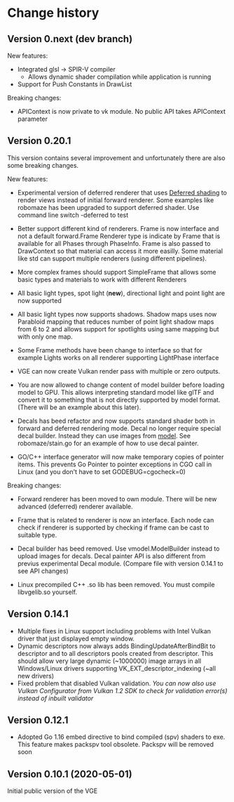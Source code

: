 # Change history

## Version 0.next (dev branch)

New features:
- Integrated glsl -> SPIR-V compiler
  - Allows dynamic shader compilation while application is running
- Support for Push Constants in DrawList

Breaking changes:
- APIContext is now private to vk module. No public API takes APIContext parameter


## Version 0.20.1 

This version contains several improvement and unfortunately there are also some breaking changes.

New features:
- Experimental version of deferred renderer that uses [Deferred shading](https://en.wikipedia.org/wiki/Deferred_shading) to
  render views instead of initial forward renderer. Some examples like robomaze has been upgraded to support deferred shader. 
  Use command line switch -deferred to test

- Better support different kind of renderers. Frame is now interface and not a default forward.Frame
  Renderer type is indicate by Frame that is available for all Phases through PhaseInfo. Frame is also passed to DrawContext so that material can access it more easilly. Some material like std can support multiple renderers (using different pipelines).

- More complex frames should support SimpleFrame that allows some basic types and materials to work with different Renderers

- All basic light types, spot light (**new**), directional light and point light are now supported

- All basic light types now supports shadows. 
  Shadow maps uses now Parabloid mapping that reduces number of point light shadow maps from 6 to 2 and
  allows support for spotlights using same mapping but with only one map.

- Some Frame methods have been change to interface so that for example Lights works on all renderer supporting LightPhase interface

- VGE can now create Vulkan render pass with multiple or zero outputs.

- You are now allowed to change content of model builder before loading model to GPU. 
  This allows interpreting standard model like glTF and convert it to something that is not
  directly supported by model format. (There will be an example about this later).

- Decals has beed refactor and now supports standard shader both in forward and deferred rendering mode. 
  Decal no longer require special decal builder. Instead they can use images from [model](vmodel.md). See robomaze/stain.go for an example of how to use decal painter.

- GO/C++ interface generator will now make temporary copies of pointer items. This prevents Go Pointer to pointer exceptions
in CGO call in Linux (and you don't have to set GODEBUG=cgocheck=0)

Breaking changes:

- Forward renderer has been moved to own module. There will be new advanced (deferred) renderer available.

- Frame that is related to renderer is now an interface. Each node can check if renderer is supported by checking if frame can be cast to suitable type.

- Decal builder has beed removed. Use vmodel.ModelBuilder instead to upload images for decals. Decal painter API is also different from previus experimental Decal module.  (Compare file with version 0.14.1 to see API changes)

- Linux precompiled C++ .so lib has been removed. You must compile libvgelib.so yourself.
  

## Version 0.14.1

- Multiple fixes in Linux support including problems with Intel Vulkan driver that just displayed empty window.
- Dynamic descriptors now always adds BindingUpdateAfterBindBit to descriptor 
  and to all descriptors pools created from descriptor. 
  This should allow very large dynamic (~1000000) image arrays in all Windows/Linux drivers supporting
  VK_EXT_descriptor_indexing (~all new drivers)
- Fixed problem that disabled Vulkan validation. *You can now also use Vulkan Configurator from Vulkan 1.2 SDK to check for validation error(s) instead of inbuilt validator*


## Version 0.12.1

- Adopted Go 1.16 embed directive to bind compiled (spv) shaders to exe. 
  This feature makes packspv tool obsolete. Packspv will be removed soon
  
## Version 0.10.1 (2020-05-01)

Initial public version of the VGE


